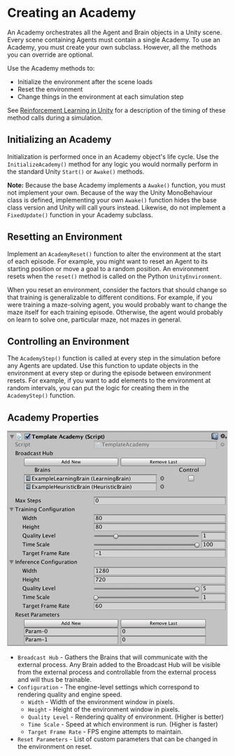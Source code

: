 # Creating an Academy

An Academy orchestrates all the Agent and Brain objects in a Unity scene. Every
scene containing Agents must contain a single Academy. To use an Academy, you
must create your own subclass. However, all the methods you can override are
optional.

Use the Academy methods to:

* Initialize the environment after the scene loads
* Reset the environment
* Change things in the environment at each simulation step

See [Reinforcement Learning in Unity](Learning-Environment-Design.md) for a
description of the timing of these method calls during a simulation.

## Initializing an Academy

Initialization is performed once in an Academy object's life cycle. Use the
`InitializeAcademy()` method for any logic you would normally perform in the
standard Unity `Start()` or `Awake()` methods.

**Note:** Because the base Academy implements a `Awake()` function, you must not
implement your own. Because of the way the Unity MonoBehaviour class is defined,
implementing your own `Awake()` function hides the base class version and Unity
will call yours instead. Likewise, do not implement a `FixedUpdate()` function
in your Academy subclass.

## Resetting an Environment

Implement an `AcademyReset()` function to alter the environment at the start of
each episode. For example, you might want to reset an Agent to its starting
position or move a goal to a random position. An environment resets when the
`reset()` method is called on the Python `UnityEnvironment`.

When you reset an environment, consider the factors that should change so that
training is generalizable to different conditions. For example, if you were
training a maze-solving agent, you would probably want to change the maze itself
for each training episode. Otherwise, the agent would probably on learn to solve
one, particular maze, not mazes in general.

## Controlling an Environment

The `AcademyStep()` function is called at every step in the simulation before
any Agents are updated. Use this function to update objects in the environment
at every step or during the episode between environment resets. For example, if
you want to add elements to the environment at random intervals, you can put the
logic for creating them in the `AcademyStep()` function.

## Academy Properties

![Academy Inspector](images/academy.png)
* `Broadcast Hub` - Gathers the Brains that will communicate with the external 
  process. Any Brain added to the Broadcast Hub will be visible from the external
  process and controllable from the external process and will thus be trainable.
* `Configuration` - The engine-level settings which correspond to rendering
  quality and engine speed.
  * `Width` - Width of the environment window in pixels.
  * `Height` - Height of the environment window in pixels.
  * `Quality Level` - Rendering quality of environment. (Higher is better)
  * `Time Scale` - Speed at which environment is run. (Higher is faster)
  * `Target Frame Rate` - FPS engine attempts to maintain.
* `Reset Parameters` - List of custom parameters that can be changed in the
  environment on reset.
